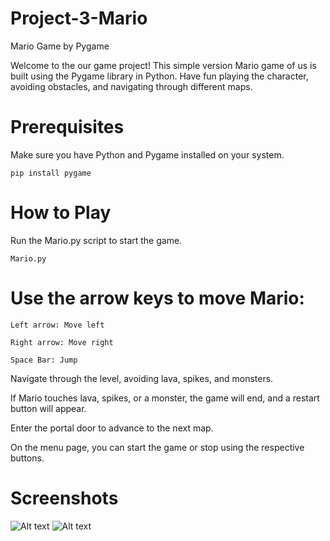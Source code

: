 # Project-3-Mario
Mario Game by Pygame

Welcome to the our game project! This simple version Mario game of us is built using the Pygame library in Python. Have fun playing the character, avoiding obstacles, and navigating through different maps.

# Prerequisites
Make sure you have Python and Pygame installed on your system.

```pip install pygame```

# How to Play
Run the Mario.py script to start the game.

```Mario.py```

# Use the arrow keys to move Mario:

```Left arrow: Move left```

```Right arrow: Move right```

```Space Bar: Jump```

Navigate through the level, avoiding lava, spikes, and monsters.

If Mario touches lava, spikes, or a monster, the game will end, and a restart button will appear.

Enter the portal door to advance to the next map.

On the menu page, you can start the game or stop using the respective buttons.


# Screenshots
![Alt text](Screen_Shot_2023-11-29_at_1.44.03_PM.png) 
![Alt text](Screenshot_2023-11-29_at_1.44.43_PM.png)